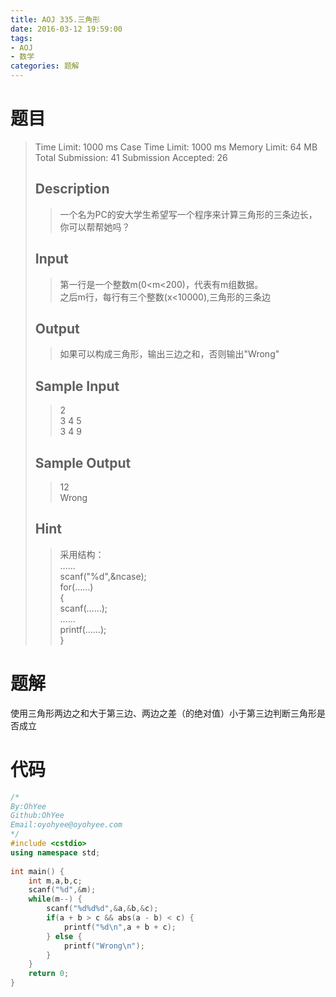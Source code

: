 ```yaml
---
title: AOJ 335.三角形
date: 2016-03-12 19:59:00
tags: 
- AOJ
- 数学
categories: 题解
---
```

# 题目
> Time Limit: 1000 ms   Case Time Limit: 1000 ms   Memory Limit: 64 MB  
> Total Submission: 41   Submission Accepted: 26  
>    
>  ## Description   
> > 一个名为PC的安大学生希望写一个程序来计算三角形的三条边长，你可以帮帮她吗？  
>    
>   
>  ## Input   
> > 第一行是一个整数m(0&lt;m&lt;200)，代表有m组数据。  
> > 之后m行，每行有三个整数(x&lt;10000),三角形的三条边  
> <!--more-->   
>   
>  ## Output   
> > 如果可以构成三角形，输出三边之和，否则输出"Wrong"  
>    
>   
>  ## Sample Input   
> > 2  
> > 3 4 5  
> > 3 4 9  
>    
>   
>  ## Sample Output   
> > 12  
> > Wrong  
>    
>   
>  ## Hint   
> > 采用结构：  
> > ……	  
> > scanf("%d",&ncase);  
> > for(……)  
> > {  
> > scanf(……);  
> > ……  
> > printf(……);  
> > }  

# 题解

使用三角形两边之和大于第三边、两边之差（的绝对值）小于第三边判断三角形是否成立

# 代码

```cpp
/*
By:OhYee
Github:OhYee
Email:oyohyee@oyohyee.com
*/
#include <cstdio>
using namespace std;
 
int main() {
    int m,a,b,c;
    scanf("%d",&m);
    while(m--) {
        scanf("%d%d%d",&a,&b,&c);
        if(a + b > c && abs(a - b) < c) {
            printf("%d\n",a + b + c);
        } else {
            printf("Wrong\n");
        }
    }
    return 0;
}
```